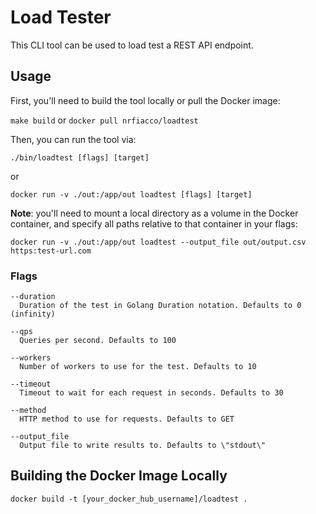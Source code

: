 # Load Tester

This CLI tool can be used to load test a REST API endpoint.

## Usage

First, you'll need to build the tool locally or pull the Docker image:

`make build` or `docker pull nrfiacco/loadtest`

Then, you can run the tool via:

`./bin/loadtest [flags] [target]`

or

`docker run -v ./out:/app/out loadtest [flags] [target]`

**Note**: you'll need to mount a local directory as a volume in the Docker container, and specify all paths relative
to that container in your flags:

`docker run -v ./out:/app/out loadtest --output_file out/output.csv https:test-url.com`

### Flags

```
--duration
  Duration of the test in Golang Duration notation. Defaults to 0 (infinity)

--qps
  Queries per second. Defaults to 100

--workers
  Number of workers to use for the test. Defaults to 10

--timeout
  Timeout to wait for each request in seconds. Defaults to 30

--method
  HTTP method to use for requests. Defaults to GET

--output_file
  Output file to write results to. Defaults to \"stdout\"
```

## Building the Docker Image Locally

`docker build -t [your_docker_hub_username]/loadtest .`
